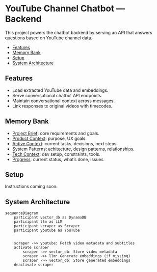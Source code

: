 # YouTube Channel Chatbot — Backend

This project powers the chatbot backend by serving an API that answers questions based on YouTube channel data.

<!-- mdformat-toc start --slug=github --maxlevel=6 --minlevel=2 -->

- [Features](#features)
- [Memory Bank](#memory-bank)
- [Setup](#setup)
- [System Architecture](#system-architecture)

<!-- mdformat-toc end -->

## Features<a name="features"></a>

- Load extracted YouTube data and embeddings.
- Serve conversational chatbot API endpoints.
- Maintain conversational context across messages.
- Link responses to original videos with timecodes.

## Memory Bank<a name="memory-bank"></a>

- [Project Brief](memory_bank/project_brief.md): core requirements and goals.
- [Product Context](memory_bank/product_context.md): purpose, UX goals.
- [Active Context](memory_bank/active_context.md): current tasks, decisions, next steps.
- [System Patterns](memory_bank/system_patterns.md): achitecture, design patterns, relationships.
- [Tech Context](memory_bank/tech_context.md): dev setup, constraints, tools.
- [Progress](memory_bank/progress.md): current status, what’s done, issues.

## Setup<a name="setup"></a>

Instructions coming soon.

## System Architecture<a name="system-architecture"></a>

```mermaid
sequenceDiagram
    participant vector_db as DynamoDB
    participant llm as LLM
    participant scraper as Scraper
    participant youtube as YouTube

    
    scraper ->> youtube: Fetch video metadata and subtitles
    activate scraper
        scraper ->> vector_db: Store video metadata
        scraper ->> llm: Generate embeddings (if missing)
        scraper ->> vector_db: Store generated embeddings
    deactivate scraper

```
